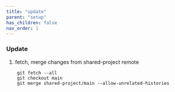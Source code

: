 ```yaml
---
title: "update"
parent: "setup"
has_children: false
nav_order: 1
---
```


### Update
1. fetch, merge changes from shared-project remote
```
    git fetch --all
    git checkout main
    git merge shared-project/main --allow-unrelated-histories
```
